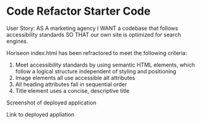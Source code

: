 # Code Refactor Starter Code

User Story:
AS A marketing agency I WANT a codebase that follows accessibility standards SO THAT our own site is optimized for search engines.

Horiseon index.html has been refractored to meet the following criteria:
1. Meet accessibility standards by using semantic HTML elements, which follow a logical structure independent of styling and positioning
2. Image elements all use accessible alt attributes
3. All heading attributes fall in sequential order
4. Title element uses a concise, descriptive title

Screenshot of deployed application

Link to deployed appliation